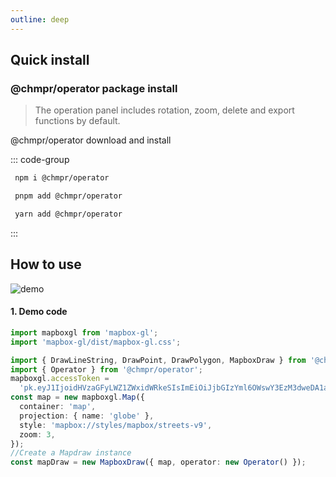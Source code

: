 ```yaml
---
outline: deep
---
```


## Quick install

### @chmpr/operator package install

> The operation panel includes rotation, zoom, delete and export functions by default.

@chmpr/operator download and install

::: code-group

```sh [npm]
 npm i @chmpr/operator
```

```sh [pnpm]
 pnpm add @chmpr/operator
```

```sh [yarn]
 yarn add @chmpr/operator
```

:::

## How to use

![demo](/operator.gif)

#### 1. Demo code

```ts
import mapboxgl from 'mapbox-gl';
import 'mapbox-gl/dist/mapbox-gl.css';

import { DrawLineString, DrawPoint, DrawPolygon, MapboxDraw } from '@chmpr/map-draw';
import { Operator } from '@chmpr/operator';
mapboxgl.accessToken =
  'pk.eyJ1IjoidHVzaGFyLWZ1ZWxidWRkeSIsImEiOiJjbGIzYml6OWswY3EzM3dweDA1am82OGhqIn0.dQ99KMNUXLKu6MXi1VlwxA';
const map = new mapboxgl.Map({
  container: 'map',
  projection: { name: 'globe' },
  style: 'mapbox://styles/mapbox/streets-v9',
  zoom: 3,
});
//Create a Mapdraw instance
const mapDraw = new MapboxDraw({ map, operator: new Operator() });
```
